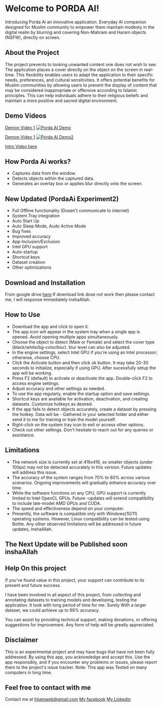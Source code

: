 # Welcome to PORDA AI!
Introducing Porda Ai an innovative application.
Everyday AI companion designed for Muslim community to empower them maintain modesty in the digital realm by blurring and covering Non-Mahram and Haram objects (NSFW), directly on screen.

## About the Project
The project prevents to looking unwanted content one does not wish to see. The application places a cover directly on the object on the screen in real-time. This flexibility enables users to adapt the application to their specific needs, preferences, and cultural sensitivities. It offers potential benefits for Muslim communities by allowing users to prevent the display of content that may be considered inappropriate or offensive according to Islamic principles. This can help individuals adhere to their religious beliefs and maintain a more positive and sacred digital environment.

## Demo Videos
[Demon Video 1](https://www.youtube.com/watch?v=XbIZO9VOgqE)
[![Porda AI Demo](http://img.youtube.com/vi/XbIZO9VOgqE/0.jpg)](http://www.youtube.com/watch?v=XbIZO9VOgqE)

[Demon Video 1](https://www.youtube.com/watch?v=iyYQu5W_0xg)
[![Porda AI Demo2](http://img.youtube.com/vi/iyYQu5W_0xg/0.jpg)](https://www.youtube.com/watch?v=iyYQu5W_0xg)

[Intro Video here](https://www.youtube.com/watch?v=XbIZO9VOgqE)

## How Porda Ai works?
- Captures data from the window.
- Detects objects within the captured data.
- Generates an overlay box or applies blur directly onto the screen.

## New Updated (PordaAi Experiment2)
- Full Offline functionality (Dosen't communicate to internet)
- System Tray integration
- Auto Start Up
- Auto Sleep Mode, Audo Active Mode
- Bug fixes
- Improved accuracy
- App Inclusion/Exclusion
- Intel GPU support
- Auto-startup
- Shortcut keys
- Dataset creation
- Other optimizations

## Download and Installation
From google drive [here](https://drive.google.com/file/d/110YTHb3e1n_nvQyGjNN5UGXvRNs1uqFq/view?usp=sharing)
If download link dose not work then please contact me, I will response immediately inshaAllah.

## How to Use
- Download the app and click to open it.
- The app icon will appear in the system tray when a single app is opened. Avoid opening multiple apps simultaneously.
- Choose the object to detect (Male or Female) and select the cover type (black/white/bg-color/blur). blur level can also be adjusted.
- In the engine settings, select Intel GPU if you're using an Intel processor; otherwise, choose CPU.
- Click the Activate button and then click ok button. It may take 20-30 seconds to initialize, especially if using GPU.
After sucessfully setup the app will be working.
- Press F2 (default) to activate or deactivate the app. Double-click F2 to access engine settings.
- Adjust accuracy and other settings as needed. 
- To use the app regularly, enable the startup option and save settings.
- Shortcut keys are available for activation, deactivation, and creating datasets. Customize hotkeys as desired.
- If the app fails to detect objects accurately, create a dataset by pressing the hotkey. Data will be - Gathered in your selected folder and either send it to me for training or train the model yourself.
- Right-click on the system tray icon to exit or access other options.
- Check out other settings.
Don't hesitate to reach out for any queries or assistance.

## Limitations
- The network size is currently set at 416x416, so smaller objects (under 100px) may not be detected accurately in this version. Future updates will address this issue.
- The accuracy of the system ranges from 70% to 80% across various scenarios. Ongoing improvements will gradually enhance accuracy over time.
- While the software functions on any CPU, GPU support is currently limited to Intel OpenCL GPUs. Future -updates will extend compatibility to include late-model AMD GPUs and CUDA.
- The speed and effectiveness depend on your computer.
- Presently, the software is compatible only with Windows(10/11) operating systems. However, Linux compatibility can be tested using Bottle.
Any other observed limitations will be addressed in future updates, inshaAllah.

## The Next Update will be Published soon inshaAllah

## Help On this project
If you've found value in this project, your support can contribute to its present and future success.

I have been involved in all aspect of this project, from collecting and annotating datasets to training models and developing, testing the application. It took with long period of time for me. Surely With a larger dataset, we could achieve up to 98% accuracy.

You can assist by providing technical support, making donations, or offering suggestions for improvement. Any form of help will be greatly appreciated.

## Disclaimer
This is an experimental project and may have bugs that have not been fully addressed. By using this app, you acknowledge and accept this.
Use the app responsibly, and if you encounter any problems or issues, please report them to the project's issue tracker.
Note: This app was Tested on many computers in long time.

## Feel free to contact with me
Contact me at [hijamweb@gmail.com](mailto:hijamweb@gmail.com)
[My facebook](https://facebook.com/abdullah.holy)
[My Linkedin](https://www.linkedin.com/in/hijamibnaomar/)
